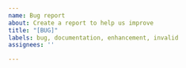 ```yaml
---
name: Bug report
about: Create a report to help us improve
title: "[BUG]"
labels: bug, documentation, enhancement, invalid
assignees: ''

---
```



